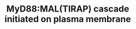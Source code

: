 ---
annotations:
- type: Pathway Ontology
  value: signaling pathway
authors:
- ReactomeTeam
- Anwesha
- Ryanmiller
description: The first known downstream component of TLR4 and TLR2 signaling is the
  adaptor MyD88. Another adapter MyD88-adaptor-like (Mal; also known as TIR-domain-containing
  adaptor protein or TIRAP) has also been described for TLR4 and TLR2 signaling. MyD88
  comprises an N-terminal Death Domain (DD) and a C-terminal TIR, whereas Mal lacks
  the DD. The TIR homotypic interactions bring adapters into contact with the activated
  TLRs, whereas the DD modules recruit serine/threonine kinases such as interleukin-1-receptor-associated
  kinase (IRAK). Recruitment of these protein kinases is accompanied by phosphorylation,
  which in turn results in the interaction of IRAKs with TNF-receptor-associated factor
  6 (TRAF6). The oligomerization of TRAF6 activates TAK1, a member of the MAP3-kinase
  family, and this leads to the activation of the IkB kinases. These kinases, in turn,
  phosphorylate IkB, leading to its proteolytic degradation and the translocation
  of NF-kB to the nucleus. Concomitantly, members of the activator protein-1 (AP-1)
  transcription factor family, Jun and Fos, are activated, and both AP-1 transcription
  factors and NF-kB are required for cytokine production, which in turn produces downstream
  inflammatory effects.  View original pathway at [http://www.reactome.org/PathwayBrowser/#DIAGRAM=166058
  Reactome].
last-edited: 2021-01-25
organisms:
- Homo sapiens
redirect_from:
- /index.php/Pathway:WP2761
- /instance/WP2761
schema-jsonld:
- '@context': https://schema.org/
  '@id': https://wikipathways.github.io/pathways/WP2761.html
  '@type': Dataset
  creator:
    '@type': Organization
    name: WikiPathways
  description: The first known downstream component of TLR4 and TLR2 signaling is
    the adaptor MyD88. Another adapter MyD88-adaptor-like (Mal; also known as TIR-domain-containing
    adaptor protein or TIRAP) has also been described for TLR4 and TLR2 signaling.
    MyD88 comprises an N-terminal Death Domain (DD) and a C-terminal TIR, whereas
    Mal lacks the DD. The TIR homotypic interactions bring adapters into contact with
    the activated TLRs, whereas the DD modules recruit serine/threonine kinases such
    as interleukin-1-receptor-associated kinase (IRAK). Recruitment of these protein
    kinases is accompanied by phosphorylation, which in turn results in the interaction
    of IRAKs with TNF-receptor-associated factor 6 (TRAF6). The oligomerization of
    TRAF6 activates TAK1, a member of the MAP3-kinase family, and this leads to the
    activation of the IkB kinases. These kinases, in turn, phosphorylate IkB, leading
    to its proteolytic degradation and the translocation of NF-kB to the nucleus.
    Concomitantly, members of the activator protein-1 (AP-1) transcription factor
    family, Jun and Fos, are activated, and both AP-1 transcription factors and NF-kB
    are required for cytokine production, which in turn produces downstream inflammatory
    effects.  View original pathway at [http://www.reactome.org/PathwayBrowser/#DIAGRAM=166058
    Reactome].
  keywords:
  - 'LPS '
  - 'TAB1 '
  - oligo-MyD88:TIRAP:BTK:activated TLR
  - TRAF6:hp-IRAK1
  - TAK1 activates NFkB
  - heterodimers or
  - 'UBC(533-608) '
  - 'PI(4,5)P2 '
  - 'TLR6 '
  - MEKK1:activated
  - IRAK1:p-S,2T-IRAK4
  - 'p-2S,S376,T,T209,T387-IRAK1 '
  - 'UBA52(1-76) '
  - TRAF6:hp-IRAK1:p-IRAK4:oligo-MyD88:TIRAP:activated TLR
  - TRAF6:K63-linked
  - complex
  - 'K63polyUb-TRAF6 '
  - UBE2N:UBE2V1
  - 'mip '
  - 'Clostridial peptidoglycan '
  - p-IRAK1:TRAF6
  - K63-linked
  - p-IRAK1:p-IRAK4:oligo-MyD88:TIRAP:activated TLR
  - 'p-PELI1 '
  - TIRAP
  - ECSIT
  - activation
  - p-Pellino:hp-IRAK1:TRAF6
  - :oligo-MyD88:TIRAP:activated TLR
  - IKKs complex
  - 'Major outer membrane protein P '
  - 'GPIN-CD14(20-345) '
  - 'UBB(77-152) '
  - p-S,2T-IRAK4:oligo-MyD88:TIRAP:activated TLR receptor
  - :p-IRAK4:oligo-MyD88:TIRAP:activated TLR
  - 'UBC(381-456) '
  - IRAK4
  - TIRAP:PI(4,5)P2
  - K63-linked polyUb
  - 'p-PELI3 '
  - 'IKBKB '
  - '2xN4GlycoAsn-TLR4 '
  - '4xPalmC-CD36 '
  - 'IRAK4 '
  - 'TLR1 '
  - 'UBC(77-152) '
  - 'TRAF6 '
  - 'IKBKG '
  - 'UBB(153-228) '
  - 'p-T209,T387-IRAK1 '
  - TLR 2:6
  - TRAF6:p-IRAK2
  - MAP kinase
  - Ub
  - oligo-TRAF6:free
  - 'K63polyUb-hp-IRAK1 '
  - ATP
  - 'p-T342,T345,S346-IRAK4 '
  - MyD88:TIRAP:BTK:activated TLR2/4
  - 'UBC(457-532) '
  - 'MAP3K1 '
  - IRAK1/or
  - pUb:p-TAK1complex
  - TRAF6
  - activated
  - MYD88
  - IRAK2:p-S,2T-IRAK4:oligo-MyD88:Mal:activated TLR
  - 'Triacyl lipopeptide '
  - 'UBC(229-304) '
  - BTK
  - 'Diacyl lipopeptide '
  - K63 pUb:TAK1
  - 'UBE2V1 '
  - ADP
  - 'p-4Y-TIRAP '
  - SIGIRR
  - and activation of
  - 'UBC(1-76) '
  - TRAF6:hp-IRAK1:Pellino
  - PI(4,5)P2
  - pp-IRAK1:p-IRAK4:oligo-MyD88:TIRAP:activated TLR
  - 'K63polyUb '
  - 'TLR2 '
  - 'p-IRAK2 '
  - IRAK4:oligo-MyD88:TIRAP:activated TLR
  - Activated TLR1:2 or
  - p-IRAK2:p-IRAK4:oligo-MyD88:TIRAP:activated TLR
  - 'p-T209-IRAK1 '
  - K63polyUb
  - IRAK2:p-IRAK4:MyD88
  - 'TIRAP '
  - 'MYD88 '
  - IRAK1, IRAK2
  - by phosphorylation
  - '2xN4GlycoAsn-LY96 '
  - CHUK:IKBKB:IKBKG
  - p-Pellino-1,2,(3)
  - oligomer:TIRAP:activated TLR
  - 'UBC(609-684) '
  - TIRAP:PI(4,5)P2:BTK:activated TLR2/4
  - 'UBC(153-228) '
  - TLR4 homodimer
  - 'UBE2N '
  - 'UBC(305-380) '
  - 'IRAK1 '
  - 'p-T184,T187-MAP3K7 '
  - 'CHUK '
  - 'TAB2 '
  - 'IRAK2 '
  - 'RPS27A(1-76) '
  - pUb oligo-TRAF6
  - TIRAP:PI(4,5)P2:activated TLR2/4
  - 'p-PELI2 '
  - IRAK3
  - MAP3K1
  - TAK1 complex
  - 'UBB(1-76) '
  - pUb
  - 'TAB3 '
  - TLR2/4:p-4Y-TIRAP:PI(4,5)P2:BTK
  - 'MAP3K7 '
  - SOCS1
  - 'CD14(20-345) '
  - p-3S,3T-IRAK1:p-S,2T-IRAK4:oligo-MyD88:TIRAP:activated TLR
  - 'BTK '
  - 'Lipoteichoic acid '
  - p-IRAK2:K63-linked
  - p-IRAK2:oligo-TRAF6
  - polyUb p-IRAK1:IKK
  license: CC0
  name: MyD88:MAL(TIRAP) cascade initiated on plasma membrane
seo: CreativeWork
title: MyD88:MAL(TIRAP) cascade initiated on plasma membrane
wpid: WP2761
---